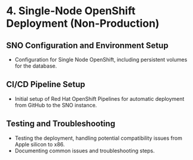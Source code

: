 # 4. Single-Node OpenShift Deployment (Non-Production)

## SNO Configuration and Environment Setup
- Configuration for Single Node OpenShift, including persistent volumes for the database.

## CI/CD Pipeline Setup
- Initial setup of Red Hat OpenShift Pipelines for automatic deployment from GitHub to the SNO instance.

## Testing and Troubleshooting
- Testing the deployment, handling potential compatibility issues from Apple silicon to x86.
- Documenting common issues and troubleshooting steps.
